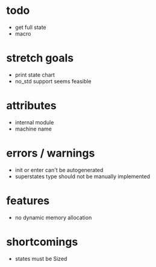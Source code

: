 # todo
- get full state
- macro

# stretch goals
- print state chart
- no_std support seems feasible

# attributes
- internal module
- machine name

# errors / warnings
- init or enter can't be autogenerated
- superstates type should not be manually implemented

# features
- no dynamic memory allocation

# shortcomings
- states must be Sized
